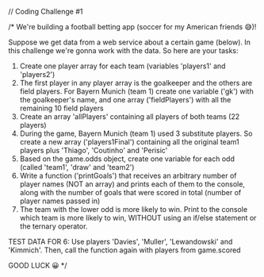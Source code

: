 // Coding Challenge #1

/*
We're building a football betting app (soccer for my American friends 😅)!

Suppose we get data from a web service about a certain game (below). In this challenge we're gonna work with the data. So here are your tasks:

1. Create one player array for each team (variables 'players1' and 'players2')
2. The first player in any player array is the goalkeeper and the others are field players. For Bayern Munich (team 1) create one variable ('gk') with the goalkeeper's name, and one array ('fieldPlayers') with all the remaining 10 field players
3. Create an array 'allPlayers' containing all players of both teams (22 players)
4. During the game, Bayern Munich (team 1) used 3 substitute players. So create a new array ('players1Final') containing all the original team1 players plus 'Thiago', 'Coutinho' and 'Perisic'
5. Based on the game.odds object, create one variable for each odd (called 'team1', 'draw' and 'team2')
6. Write a function ('printGoals') that receives an arbitrary number of player names (NOT an array) and prints each of them to the console, along with the number of goals that were scored in total (number of player names passed in)
7. The team with the lower odd is more likely to win. Print to the console which team is more likely to win, WITHOUT using an if/else statement or the ternary operator.

TEST DATA FOR 6: Use players 'Davies', 'Muller', 'Lewandowski' and 'Kimmich'. Then, call the function again with players from game.scored

GOOD LUCK 😀
*/
